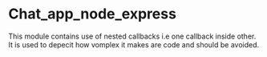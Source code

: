 # Chat_app_node_express
This module contains use of nested callbacks i.e one callback inside other.
It is used to depecit how vomplex it makes are code and should be avoided.